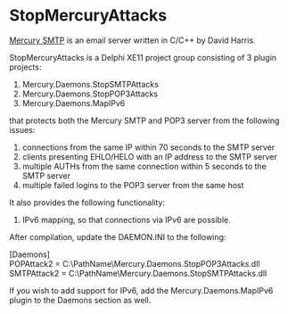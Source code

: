 StopMercuryAttacks
==================

[Mercury SMTP](http://www.pmail.com/overviews/ovw_mercwin.htm) is an email server written in C/C++ by David Harris.


StopMercuryAttacks is a Delphi XE11 project group consisting of 3 plugin projects:
1. Mercury.Daemons.StopSMTPAttacks
2. Mercury.Daemons.StopPOP3Attacks
3. Mercury.Daemons.MapIPv6

that protects both the Mercury SMTP and POP3 server from the following issues:
1. connections from the same IP within 70 seconds to the SMTP server
2. clients presenting EHLO/HELO with an IP address to the SMTP server
3. multiple AUTHs from the same connection within 5 seconds to the SMTP server
4. multiple failed logins to the POP3 server from the same host

It also provides the following functionality:

1. IPv6 mapping, so that connections via IPv6 are possible.

After compilation, update the DAEMON.INI to the following:<br/>

[Daemons]<br />
POPAttack2  = C:\\PathName\\Mercury.Daemons.StopPOP3Attacks.dll<br/>
SMTPAttack2 = C:\\PathName\\Mercury.Daemons.StopSMTPAttacks.dll<br/>

If you wish to add support for IPv6, add the Mercury.Daemons.MapIPv6 plugin to the Daemons section as well.
